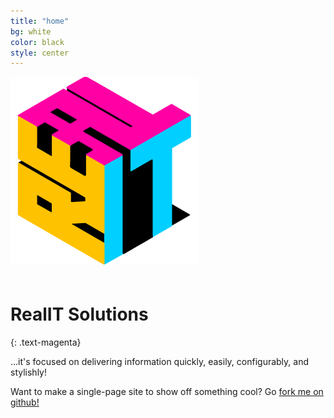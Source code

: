 ```yaml
---
title: "home"
bg: white
color: black
style: center
---
```


<span class="fa-stack subtlecircle" style="font-size:100px; background:rgba(255,255,255,0.1)">
  <img src="img/intro.png" class="fa-stack-1x">
</span>

# **RealIT Solutions**
{: .text-magenta}


…it's focused on delivering information quickly, easily, configurably, and stylishly!

Want to make a single-page site to show off something cool? Go [fork me on github!](https://github.com/t413/SinglePaged)
